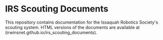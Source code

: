 # IRS Scouting Documents
This repository contains documentation for the Issaquah Robotics Society's
scouting system. HTML versions of the documents are available at
(irwinsnet.github.io/irs_scouting_documents).
